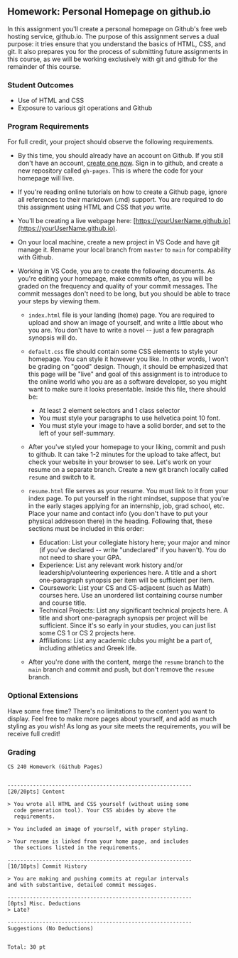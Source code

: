 ## Homework: Personal Homepage on github.io

In this assignment you'll create a personal homepage on Github's free web hosting service, github.io. The purpose of this assignment serves a dual purpose: it tries ensure that you understand the basics of HTML, CSS, and git. It also prepares you for the process of submitting future assignments in this course, as we will be working exclusively with git and github for the remainder of this course.

### Student Outcomes

- Use of HTML and CSS
- Exposure to various git operations and Github

### Program Requirements

For full credit, your project should observe the following requirements.

- By this time, you should already have an account on Github. If you still don't have an account, [create one now](https://github.com/). Sign in to github, and create a new repository called `gh-pages`. This is where the code for your homepage will live.

- If you're reading online tutorials on how to create a Github page, ignore all references to their markdown (.md) support. You are required to do this assignment using HTML and CSS that _you_ write.

- You'll be creating a live webpage here: [https://yourUserName.github.io](https://yourUserName.github.io).

- On your local machine, create a new project in VS Code and have git manage it. Rename your local branch from `master` to `main` for compability with Github.

- Working in VS Code, you are to create the following documents. As you're editing your homepage, make commits often, as you will be graded on the frequency and quality of your commit messages. The commit messages don't need to be long, but you should be able to trace your steps by viewing them.

  - `index.html` file is your landing (home) page. You are required to upload and show an image of yourself, and write a little about who you are. You don't have to write a novel -- just a few paragraph synopsis will do.

  - `default.css` file should contain some CSS elements to style your homepage. You can style it however you like. In other words, I won't be grading on "good" design. Though, it should be emphasized that this page will be "live" and goal of this assignment is to introduce to the online world who you are as a software developer, so you might want to make sure it looks presentable. Inside this file, there should be:

    - At least 2 element selectors and 1 class selector
    - You must style your paragraphs to use helvetica point 10 font.
    - You must style your image to have a solid border, and set to the left of your self-summary.

  - After you've styled your homepage to your liking, commit and push to github. It can take 1-2 minutes for the upload to take affect, but check your website in your browser to see. Let's work on your resume on a separate branch. Create a new git branch locally called `resume` and switch to it.

  - `resume.html` file serves as your resume. You must link to it from your index page. To put yourself in the right mindset, suppose that you're in the early stages applying for an internship, job, grad school, etc. Place your name and contact info (you don't have to put your physical addresson there) in the heading. Following that, these sections must be included in this order:

    - Education: List your collegiate history here; your major and minor (if you've declared -- write "undeclared" if you haven't). You do not need to share your GPA.
    - Experience: List any relevant work history and/or leadership/volunteering experiences here. A title and a short one-paragraph synopsis per item will be sufficient per item.
    - Coursework: List your CS and CS-adjacent (such as Math) courses here. Use an unordered list containing course number and course title.
    - Technical Projects: List any significant technical projects here. A title and short one-paragraph synopsis per project will be sufficient. Since it's so early in your studies, you can just list some CS 1 or CS 2 projects here.
    - Affiliations: List any academic clubs you might be a part of, including athletics and Greek life.

  - After you're done with the content, merge the `resume` branch to the `main` branch and commit and push, but don't remove the `resume` branch.

### Optional Extensions

Have some free time? There's no limitations to the content you want to display. Feel free to make more pages about yourself, and add as much styling as you wish! As long as your site meets the requirements, you will be receive full credit!

### Grading

```
CS 240 Homework (Github Pages)


----------------------------------------------------------
[20/20pts] Content

> You wrote all HTML and CSS yourself (without using some
  code generation tool). Your CSS abides by above the
  requirements.

> You included an image of yourself, with proper styling.

> Your resume is linked from your home page, and includes
  the sections listed in the requirements.

----------------------------------------------------------
[10/10pts] Commit History

> You are making and pushing commits at regular intervals
and with substantive, detailed commit messages.

----------------------------------------------------------
[0pts] Misc. Deductions
> Late?

----------------------------------------------------------
Suggestions (No Deductions)


Total: 30 pt
```
